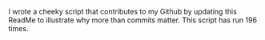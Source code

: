 I wrote a cheeky script that contributes to my Github by updating this ReadMe to illustrate why more than commits matter. This script has run 196 times.